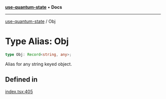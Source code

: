 [**use-quantum-state**](README.md) • **Docs**

---

[use-quantum-state](README.md) / Obj

# Type Alias: Obj

```ts
type Obj: Record<string, any>;
```

Alias for any string keyed object.

## Defined in

[index.tsx:405](https://github.com/HoodieCollin/use-quantum-state/blob/b5be9cac7feb0254cc96c4bd8b196d5cd6e74920/src/index.tsx#L405)
